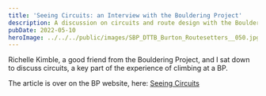 ```yaml
---
title: 'Seeing Circuits: an Interview with the Bouldering Project'
description: A discussion on circuits and route design with the Bouldering Project.
pubDate: 2022-05-10
heroImage: ../../../public/images/SBP_DTTB_Burton_Routesetters__050.jpg
---
```


Richelle Kimble, a good friend from the Bouldering Project, and I sat down to discuss circuits, a key part of the experience of climbing at a BP.

The article is over on the BP website, here: [Seeing Circuits](https://boulderingproject.com/lab-post/seeing-circuits)
